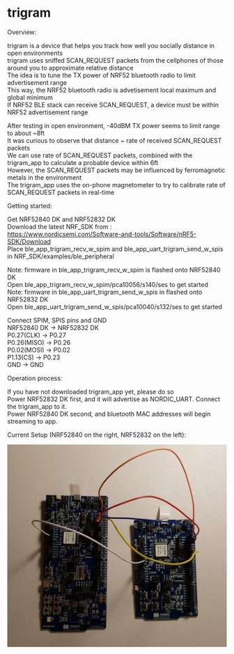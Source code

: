 # trigram

Overview:

trigram is a device that helps you track how well you socially distance in open environments   
trigram uses sniffed SCAN_REQUEST packets from the cellphones of those around you to approximate relative distance  
The idea is to tune the TX power of NRF52 bluetooth radio to limit advertisement range  
This way, the NRF52 bluetooth radio is advetisement local maximum and global minimum  
If NRF52 BLE stack can receive SCAN_REQUEST, a device must be within NRF52 advertisement range  

After testing in open environment, -40dBM TX power seems to limit range to about ~8ft  
It was curious to observe that distance ~ rate of received SCAN_REQUEST packets  
We can use rate of SCAN_REQUEST packets, combined with the trigram_app to calculate a probable device within 6ft  
However, the SCAN_REQUEST packets may be influenced by ferromagnetic metals in the environment  
The trigram_app uses the on-phone magnetometer to try to calibrate rate of SCAN_REQUEST packets in real-time  

Getting started:  

Get NRF52840 DK and NRF52832 DK  
Download the latest NRF_SDK from : https://www.nordicsemi.com/Software-and-tools/Software/nRF5-SDK/Download  
Place ble_app_trigram_recv_w_spim and ble_app_uart_trigram_send_w_spis in NRF_SDK/examples/ble_peripheral  

Note: firmware in ble_app_trigram_recv_w_spim is flashed onto NRF52840 DK  
Open ble_app_trigram_recv_w_spim/pca10056/s140/ses to get started  
Note: firmware in ble_app_uart_trigram_send_w_spis in flashed onto NRF52832 DK  
Open ble_app_uart_trigram_send_w_spis/pca10040/s132/ses to get started  

Connect SPIM, SPIS pins and GND  
NRF52840 DK         ->          NRF52832 DK   
P0.27(CLK)          ->          P0.27  
P0.26(MISO)         ->          P0.26  
P0.02(MOSI)         ->          P0.02  
P1.13(CS)           ->          P0.23  
GND                 ->          GND  

Operation process:

If you have not downloaded trigram_app yet, please do so  
Power NRF52832 DK first, and it will advertise as NORDIC_UART. Connect the trigram_app to it.  
Power NRF52840 DK second, and bluetooth MAC addresses will begin streaming to app.

Current Setup (NRF52840 on the right, NRF52832 on the left):  

![NRF52840 on left, NRF52832 on right](https://github.com/daxlar/trigram/blob/master/pictures/nrf52840_nrf52832.jpg)  

